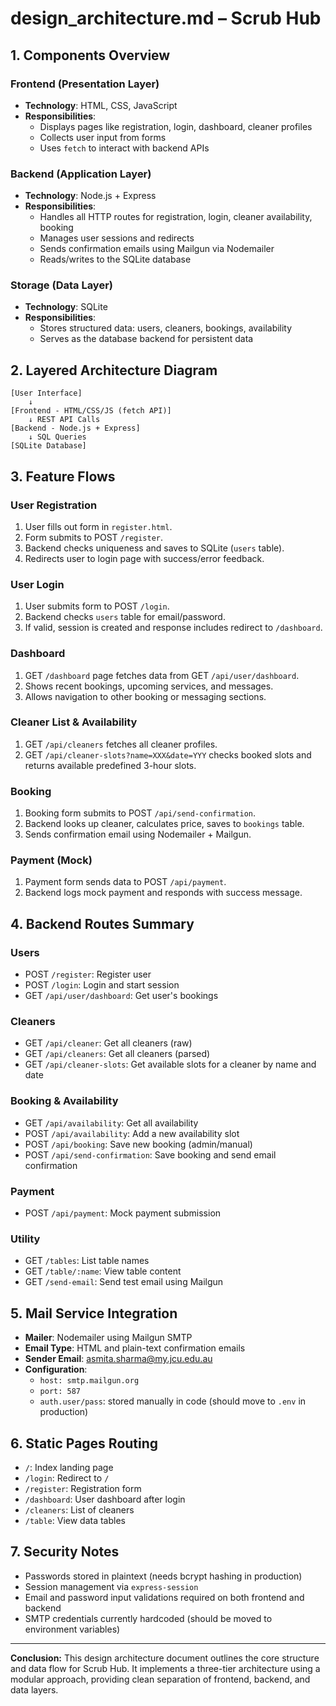 # design_architecture.md – Scrub Hub

## 1. Components Overview

### Frontend (Presentation Layer)
- **Technology**: HTML, CSS, JavaScript
- **Responsibilities**:
  - Displays pages like registration, login, dashboard, cleaner profiles
  - Collects user input from forms
  - Uses `fetch` to interact with backend APIs

### Backend (Application Layer)
- **Technology**: Node.js + Express
- **Responsibilities**:
  - Handles all HTTP routes for registration, login, cleaner availability, booking
  - Manages user sessions and redirects
  - Sends confirmation emails using Mailgun via Nodemailer
  - Reads/writes to the SQLite database

### Storage (Data Layer)
- **Technology**: SQLite
- **Responsibilities**:
  - Stores structured data: users, cleaners, bookings, availability
  - Serves as the database backend for persistent data

## 2. Layered Architecture Diagram

    [User Interface]
        ↓
    [Frontend - HTML/CSS/JS (fetch API)]
        ↓ REST API Calls
    [Backend - Node.js + Express]
        ↓ SQL Queries
    [SQLite Database]

## 3. Feature Flows

### User Registration
1. User fills out form in `register.html`.
2. Form submits to POST `/register`.
3. Backend checks uniqueness and saves to SQLite (`users` table).
4. Redirects user to login page with success/error feedback.

### User Login
1. User submits form to POST `/login`.
2. Backend checks `users` table for email/password.
3. If valid, session is created and response includes redirect to `/dashboard`.

### Dashboard
1. GET `/dashboard` page fetches data from GET `/api/user/dashboard`.
2. Shows recent bookings, upcoming services, and messages.
3. Allows navigation to other booking or messaging sections.

### Cleaner List & Availability
1. GET `/api/cleaners` fetches all cleaner profiles.
2. GET `/api/cleaner-slots?name=XXX&date=YYY` checks booked slots and returns available predefined 3-hour slots.

### Booking
1. Booking form submits to POST `/api/send-confirmation`.
2. Backend looks up cleaner, calculates price, saves to `bookings` table.
3. Sends confirmation email using Nodemailer + Mailgun.

### Payment (Mock)
1. Payment form sends data to POST `/api/payment`.
2. Backend logs mock payment and responds with success message.

## 4. Backend Routes Summary

### Users
- POST `/register`: Register user
- POST `/login`: Login and start session
- GET `/api/user/dashboard`: Get user's bookings

### Cleaners
- GET `/api/cleaner`: Get all cleaners (raw)
- GET `/api/cleaners`: Get all cleaners (parsed)
- GET `/api/cleaner-slots`: Get available slots for a cleaner by name and date

### Booking & Availability
- GET `/api/availability`: Get all availability
- POST `/api/availability`: Add a new availability slot
- POST `/api/booking`: Save new booking (admin/manual)
- POST `/api/send-confirmation`: Save booking and send email confirmation

### Payment
- POST `/api/payment`: Mock payment submission

### Utility
- GET `/tables`: List table names
- GET `/table/:name`: View table content
- GET `/send-email`: Send test email using Mailgun

## 5. Mail Service Integration
- **Mailer**: Nodemailer using Mailgun SMTP
- **Email Type**: HTML and plain-text confirmation emails
- **Sender Email**: asmita.sharma@my.jcu.edu.au
- **Configuration**:
  - `host: smtp.mailgun.org`
  - `port: 587`
  - `auth.user/pass`: stored manually in code (should move to `.env` in production)

## 6. Static Pages Routing
- `/`: Index landing page
- `/login`: Redirect to `/`
- `/register`: Registration form
- `/dashboard`: User dashboard after login
- `/cleaners`: List of cleaners
- `/table`: View data tables

## 7. Security Notes
- Passwords stored in plaintext (needs bcrypt hashing in production)
- Session management via `express-session`
- Email and password input validations required on both frontend and backend
- SMTP credentials currently hardcoded (should be moved to environment variables)

---
**Conclusion:** This design architecture document outlines the core structure and data flow for Scrub Hub. It implements a three-tier architecture using a modular approach, providing clean separation of frontend, backend, and data layers.
